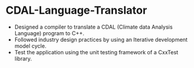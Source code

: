 # CDAL-Language-Translator
* Designed a compiler to translate a CDAL (Climate data Analysis Language) program to C++. 
* Followed industry design practices by using an Iterative development model cycle.
* Test the application using the unit testing framework of a CxxTest library.
